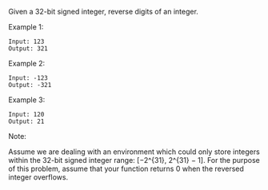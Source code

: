 Given a 32-bit signed integer, reverse digits of an integer.

Example 1:
 ```
Input: 123
Output: 321
```
Example 2:
```
Input: -123
Output: -321
```
Example 3:
```
Input: 120
Output: 21
```

Note:

Assume we are dealing with an environment which could only store integers within the 32-bit signed integer range: [−2^{31},  2^{31} − 1]. For the purpose of this problem, assume that your function returns 0 when the reversed integer overflows.
